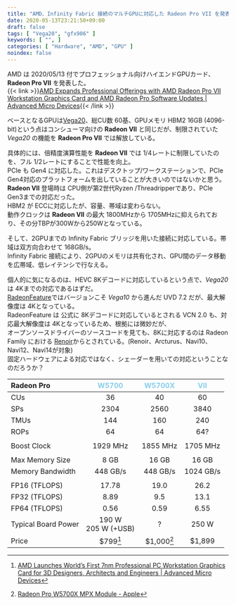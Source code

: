 ```yaml
---
title: "AMD、Infinity Fabric 接続のマルチGPUに対応した Radeon Pro VII を発表"
date: 2020-05-13T23:21:50+09:00
draft: false
tags: [ "Vega20", "gfx906" ]
keywords: [ "", ]
categories: [ "Hardware", "AMD", "GPU" ]
noindex: false
---
```


AMD は 2020/05/13 付でプロフェッショナル向けハイエンドGPUカード、**Radeon Pro VII** を発表した。  
{{< link >}}[AMD Expands Professional Offerings with AMD Radeon Pro VII Workstation Graphics Card and AMD Radeon Pro Software Updates | Advanced Micro Devices](https://ir.amd.com/news-releases/news-release-details/amd-expands-professional-offerings-amd-radeon-pro-vii){{< /link >}}

ベースとなるGPUは[Vega20](/tags/vega20)、総CU数 60基、GPUメモリ HBM2 16GB (4096-bit)という点はコンシューマ向けの **Radeon VII** と同じだが、制限されていた *Vega20* の機能を **Radeon Pro VII** では解放している。  

具体的には、倍精度演算性能を **Radeon VII** では 1/4レートに制限していたのを、フル 1/2レートにすることで性能を向上。  
PCIe も Gen4 に対応した。これはデスクトップ/ワークステーションで、PCIe Gen4対応のプラットフォームを出していることが大きいのではないかと思う。  
**Radeon VII** 登場時は CPU側が第2世代Ryzen /Threadripperであり、PCIe Gen3までの対応だった。  
HBM2 が ECCに対応したが、容量、帯域は変わらない。  
動作クロックは **Radeon VII** の最大 1800MHzから 1705MHzに抑えられており、その分TBPが300Wから250Wとなっている。  

そして、2GPUまでの Infinity Fabric ブリッジを用いた接続に対応している。帯域は双方向合わせて 168GB/s。  
Infinity Fabric 接続により、2GPUのメモリは共有化され、GPU間のデータ移動を広帯域、低レイテンシで行なえる。  

個人的に気になるのは、HEVC 8Kデコードに対応しているという点で、*Vega20* は 4Kまでの対応であるはずだ。  
[RadeonFeature](https://www.x.org/wiki/RadeonFeature/#radeonuvdunifiedvideodecoderhardware)ではバージョンこそ *Vega10* から進んだ UVD 7.2 だが、最大解像度は 4Kとなっている。  
RadeonFeature は 公式に 8Kデコードに対応しているとされる VCN 2.0 も、対応最大解像度は 4Kとなっているため、根拠には微妙だが、  
オープンソースドライバーのソースコードを見ても、8Kに対応するのは Radeon Family における [Renoir](/tags/renoir)からとされている。(Renoir、Arcturus、Navi10、Navi12、Navi14が対象)  
固定ハードウェアによる対応ではなく、シェーダーを用いての対応ということなのだろうか？  

| Radeon Pro | <span style="color:skyblue">W5700</span> | <span style="color:skyblue">W5700X</span> | <span style="color:skyblue">VII</span> |
| :--- | :--: | :--: | :--: |
| CUs | 36 | 40 | 60 |
| SPs | 2304 | 2560 | 3840 |
| TMUs | 144 | 160 | 240 |
| ROPs | 64 | 64 | 64? |
||
| Boost Clock | 1929 MHz | 1855 MHz | 1705 MHz |
||
| Max Memory Size | 8 GB | 16 GB | 16 GB |
| Memory Bandwidth | 448 GB/s | 448 GB/s | 1024 GB/s |
||
| FP16 (TFLOPS) | 17.78 | 19.0 | 26.2 |
| FP32 (TFLOPS) | 8.89 | 9.5 | 13.1 |
| FP64 (TFLOPS) | 0.56 | 0.59 | 6.55  |
| Typical Board Power | 190 W<br>205 W (+USB) | ? | 250 W |
| Price | $799[^2] | $1,000[^1] | $1,899 |

[^1]: [Radeon Pro W5700X MPX Module - Apple](https://www.apple.com/shop/product/MW662AM/A/radeon-pro-w5700x-mpx-module)
[^2]: [AMD Launches World’s First 7nm Professional PC Workstation Graphics Card for 3D Designers, Architects and Engineers | Advanced Micro Devices](https://ir.amd.com/news-releases/news-release-details/amd-launches-worlds-first-7nm-professional-pc-workstation)
